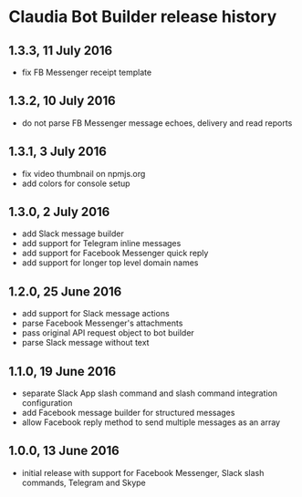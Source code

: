 # Claudia Bot Builder release history

## 1.3.3, 11 July 2016

- fix FB Messenger receipt template

## 1.3.2, 10 July 2016

- do not parse FB Messenger message echoes, delivery and read reports

## 1.3.1, 3 July 2016

- fix video thumbnail on npmjs.org
- add colors for console setup

## 1.3.0, 2 July 2016

- add Slack message builder
- add support for Telegram inline messages
- add support for Facebook Messenger quick reply
- add support for longer top level domain names

## 1.2.0, 25 June 2016

- add support for Slack message actions
- parse Facebook Messenger's attachments
- pass original API request object to bot builder
- parse Slack message without text

## 1.1.0, 19 June 2016

- separate Slack App slash command and slash command integration configuration
- add Facebook message builder for structured messages
- allow Facebook reply method to send multiple messages as an array

## 1.0.0, 13 June 2016

- initial release with support for Facebook Messenger, Slack slash commands, Telegram and Skype
